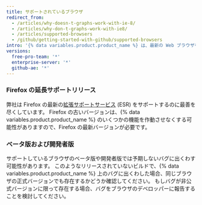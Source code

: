 ```yaml
---
title: サポートされているブラウザ
redirect_from:
  - /articles/why-doesn-t-graphs-work-with-ie-8/
  - /articles/why-don-t-graphs-work-with-ie8/
  - /articles/supported-browsers
  - /github/getting-started-with-github/supported-browsers
intro: '{% data variables.product.product_name %} は、最新の Web ブラウザをサポートするよう設計されています。 [Chrome](https://www.google.com/chrome/)、[Firefox](http://www.mozilla.org/firefox/)、[Safari](http://www.apple.com/safari/)、[Microsoft Edge](https://www.microsoft.com/en-us/windows/microsoft-edge)の現在のバージョンがサポートされています。'
versions:
  free-pro-team: '*'
  enterprise-server: '*'
  github-ae: '*'
---
```


### Firefox の延長サポートリリース

弊社は Firefox の最新の[拡張サポートサービス](https://www.mozilla.org/en-US/firefox/organizations/) (ESR) をサポートするのに最善を尽くしています。 Firefox の古いバージョンは、{% data variables.product.product_name %} のいくつかの機能を作動させなくする可能性がありますので、Firefox の最新バージョンが必要です。

### ベータ版および開発者版

サポートしているブラウザのベータ版や開発者版では予期しないバグに出くわす可能性があります。 このようなリリースされていないビルドで、{% data variables.product.product_name %} 上のバグに出くわした場合、同じブラウザの正式バージョンでも存在するかどうか確認してください。 もしバグが非公式バージョンに限って存在する場合、バグをブラウザのデベロッパーに報告することを検討してください。
